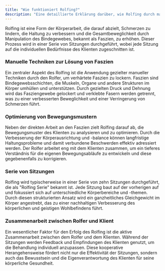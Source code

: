 ```yaml
---
title: "Wie funktioniert Rolfing?"
description: "Eine detaillierte Erklärung darüber, wie Rolfing durch manuelle Techniken zur Verbesserung der Beweglichkeit und Optimierung von Bewegungsmustern beiträgt."
---
```


Rolfing ist eine Form der Körperarbeit, die darauf abzielt, Schmerzen zu lindern, die Haltung zu verbessern und die Gesamtbeweglichkeit durch Manipulation des Bindegewebes, bekannt als Faszien, zu erhöhen. Dieser Prozess wird in einer Serie von Sitzungen durchgeführt, wobei jede Sitzung auf die individuellen Bedürfnisse des Klienten zugeschnitten ist.

### Manuelle Techniken zur Lösung von Faszien

Ein zentraler Aspekt des Rolfing ist die Anwendung gezielter manueller Techniken durch den Rolfer, um verhärtete Faszien zu lockern. Faszien sind Bindegewebsschichten, die Muskeln, Organe und andere Strukturen im Körper umhüllen und unterstützen. Durch gezielten Druck und Dehnung wird das Fasziengewebe gelockert und verklebte Fasern werden getrennt, was zu einer verbesserten Beweglichkeit und einer Verringerung von Schmerzen führt.

### Optimierung von Bewegungsmustern

Neben der direkten Arbeit an den Faszien zielt Rolfing darauf ab, die Bewegungsmuster des Klienten zu analysieren und zu optimieren. Durch die Verbesserung der Körperausrichtung und -balance können langfristige Haltungsprobleme und damit verbundene Beschwerden effektiv adressiert werden. Der Rolfer arbeitet eng mit dem Klienten zusammen, um ein tieferes Verständnis für die eigenen Bewegungsabläufe zu entwickeln und diese gegebenenfalls zu korrigieren.

### Serie von Sitzungen

Rolfing wird typischerweise in einer Serie von zehn Sitzungen durchgeführt, die als "Rolfing Serie" bekannt ist. Jede Sitzung baut auf der vorherigen auf und fokussiert sich auf unterschiedliche Körperbereiche und -themen. Durch diesen strukturierten Ansatz wird ein ganzheitliches Gleichgewicht im Körper angestrebt, das zu einer nachhaltigen Verbesserung des körperlichen und geistigen Wohlbefindens führt.

### Zusammenarbeit zwischen Rolfer und Klient

Ein wesentlicher Faktor für den Erfolg des Rolfing ist die aktive Zusammenarbeit zwischen dem Rolfer und dem Klienten. Während der Sitzungen werden Feedback und Empfindungen des Klienten genutzt, um die Behandlung individuell anzupassen. Diese kooperative Herangehensweise fördert nicht nur die Effektivität der Sitzungen, sondern auch das Bewusstsein und die Eigenverantwortung des Klienten für seine körperliche Gesundheit.
